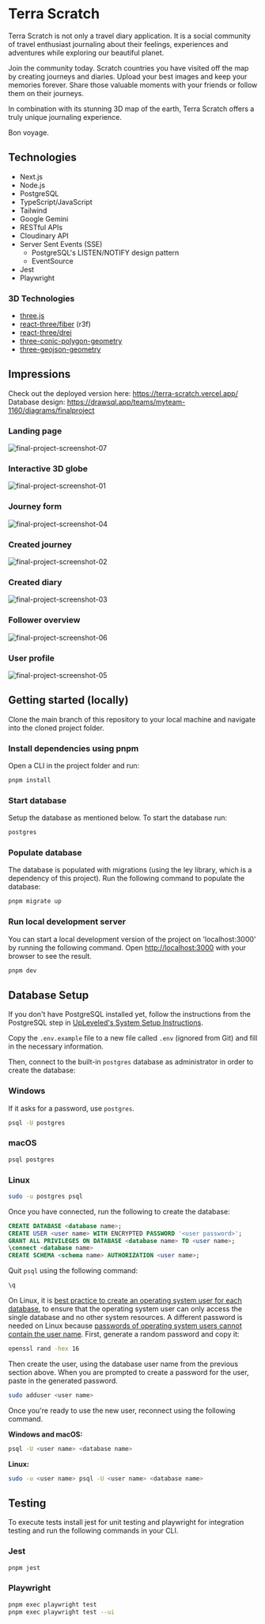 # Terra Scratch

Terra Scratch is not only a travel diary application. It is a social community of travel enthusiast journaling about their feelings, experiences and adventures while exploring our beautiful planet.

Join the community today. Scratch countries you have visited off the map by creating journeys and diaries. Upload your best images and keep your memories forever. Share those valuable moments with your friends or follow them on their journeys.

In combination with its stunning 3D map of the earth, Terra Scratch offers a truly unique journaling experience.

Bon voyage.

## Technologies

- Next.js
- Node.js
- PostgreSQL
- TypeScript/JavaScript
- Tailwind
- Google Gemini
- RESTful APIs
- Cloudinary API
- Server Sent Events (SSE)
  - PostgreSQL's LISTEN/NOTIFY design pattern
  - EventSource
- Jest
- Playwright

### 3D Technologies

- [three.js](https://threejs.org/)
- [react-three/fiber](https://docs.pmnd.rs/) (r3f)
- [react-three/drei](https://docs.pmnd.rs/)
- [three-conic-polygon-geometry](https://github.com/vasturiano/three-conic-polygon-geometry)
- [three-geojson-geometry](https://github.com/vasturiano/three-geojson-geometry)

## Impressions

Check out the deployed version here: https://terra-scratch.vercel.app/
Database design: https://drawsql.app/teams/myteam-1160/diagrams/finalproject

### Landing page
![final-project-screenshot-07](https://github.com/user-attachments/assets/5d1ae419-a14c-42ba-874b-227ccd5c33f8)

### Interactive 3D globe
![final-project-screenshot-01](https://github.com/user-attachments/assets/18d2575a-7028-4b77-9656-91887811c8fc)

### Journey form
![final-project-screenshot-04](https://github.com/user-attachments/assets/b42bad19-c8aa-4d2c-9e4b-5aa134e322b9)

### Created journey
![final-project-screenshot-02](https://github.com/user-attachments/assets/2625dca8-d901-4a82-87ff-5be8cbdb2dc9)

### Created diary
![final-project-screenshot-03](https://github.com/user-attachments/assets/ddbacd29-c48e-4296-a4a8-8c36c365967a)

### Follower overview
![final-project-screenshot-06](https://github.com/user-attachments/assets/8e284845-809d-4a3c-9bb4-b0ebc5cf0b3e)

### User profile
![final-project-screenshot-05](https://github.com/user-attachments/assets/a99c01bf-21ee-4331-81e3-4c1c90638755)


## Getting started (locally)

Clone the main branch of this repository to your local machine and navigate into the cloned project folder.

### Install dependencies using pnpm

Open a CLI in the project folder and run:

```bash
pnpm install
```

### Start database

Setup the database as mentioned below. To start the database run:

```bash
postgres
```

### Populate database

The database is populated with migrations (using the ley library, which is a dependency of this project). Run the following command to populate the database:

```bash
pnpm migrate up
```

### Run local development server

You can start a local development version of the project on 'localhost:3000' by running the following command. Open [http://localhost:3000](http://localhost:3000) with your browser to see the result.

```bash
pnpm dev
```

## Database Setup

If you don't have PostgreSQL installed yet, follow the instructions from the PostgreSQL step in [UpLeveled's System Setup Instructions](https://github.com/upleveled/system-setup/blob/master/readme.md).

Copy the `.env.example` file to a new file called `.env` (ignored from Git) and fill in the necessary information.

Then, connect to the built-in `postgres` database as administrator in order to create the database:

### Windows

If it asks for a password, use `postgres`.

```bash
psql -U postgres
```

### macOS

```bash
psql postgres
```

### Linux

```bash
sudo -u postgres psql
```

Once you have connected, run the following to create the database:

```sql
CREATE DATABASE <database name>;
CREATE USER <user name> WITH ENCRYPTED PASSWORD '<user password>';
GRANT ALL PRIVILEGES ON DATABASE <database name> TO <user name>;
\connect <database name>
CREATE SCHEMA <schema name> AUTHORIZATION <user name>;
```

Quit `psql` using the following command:

```bash
\q
```

On Linux, it is [best practice to create an operating system user for each database](https://docs.redhat.com/en/documentation/red_hat_enterprise_linux/9/html/configuring_and_using_database_servers/using-postgresql_configuring-and-using-database-servers#con_postgresql-users_using-postgresql), to ensure that the operating system user can only access the single database and no other system resources. A different password is needed on Linux because [passwords of operating system users cannot contain the user name](https://github.com/upleveled/system-setup/issues/74). First, generate a random password and copy it:

```bash
openssl rand -hex 16
```

Then create the user, using the database user name from the previous section above. When you are prompted to create a password for the user, paste in the generated password.

```bash
sudo adduser <user name>
```

Once you're ready to use the new user, reconnect using the following command.

**Windows and macOS:**

```bash
psql -U <user name> <database name>
```

**Linux:**

```bash
sudo -u <user name> psql -U <user name> <database name>
```

## Testing

To execute tests install jest for unit testing and playwright for integration testing and run the following commands in your CLI.

### Jest

```bash
pnpm jest
```

### Playwright

```bash
pnpm exec playwright test
pnpm exec playwright test --ui
```
